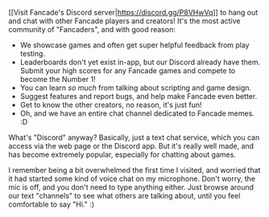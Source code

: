 [[Visit Fancade's Discord server|https://discord.gg/P8VHwVq]] to hang out and chat with other Fancade players and creators! It's the most active community of "Fancaders", and with good reason:

- We showcase games and often get super helpful feedback from play testing.
- Leaderboards don't yet exist in-app, but our Discord already have them. Submit your high scores for any Fancade games and compete to become the Number 1!
- You can learn *so much* from talking about scripting and game design.
- Suggest features and report bugs, and help make Fancade even better.
- Get to know the other creators, no reason, it's just fun!
- Oh, and we have an entire chat channel dedicated to Fancade memes. :D

What's "Discord" anyway? Basically, just a text chat service, which you can access via the web page or the Discord app. But it's really well made, and has become extremely popular, especially for chatting about games.

I remember being a bit overwhelmed the first time I visited, and worried that it had started some kind of voice chat on my microphone. Don't worry, the mic is off, and you don't need to type anything either. Just browse around our text "channels" to see what others are talking about, until you feel comfortable to say "Hi." :)
